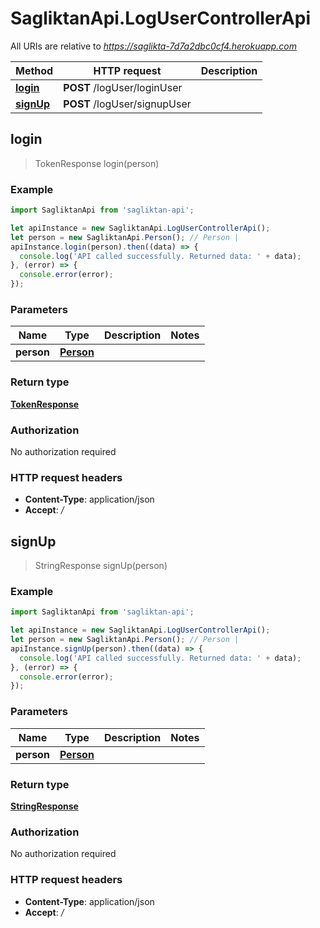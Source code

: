 # SagliktanApi.LogUserControllerApi

All URIs are relative to *https://saglikta-7d7a2dbc0cf4.herokuapp.com*

Method | HTTP request | Description
------------- | ------------- | -------------
[**login**](LogUserControllerApi.md#login) | **POST** /logUser/loginUser | 
[**signUp**](LogUserControllerApi.md#signUp) | **POST** /logUser/signupUser | 



## login

> TokenResponse login(person)



### Example

```javascript
import SagliktanApi from 'sagliktan-api';

let apiInstance = new SagliktanApi.LogUserControllerApi();
let person = new SagliktanApi.Person(); // Person | 
apiInstance.login(person).then((data) => {
  console.log('API called successfully. Returned data: ' + data);
}, (error) => {
  console.error(error);
});

```

### Parameters


Name | Type | Description  | Notes
------------- | ------------- | ------------- | -------------
 **person** | [**Person**](Person.md)|  | 

### Return type

[**TokenResponse**](TokenResponse.md)

### Authorization

No authorization required

### HTTP request headers

- **Content-Type**: application/json
- **Accept**: */*


## signUp

> StringResponse signUp(person)



### Example

```javascript
import SagliktanApi from 'sagliktan-api';

let apiInstance = new SagliktanApi.LogUserControllerApi();
let person = new SagliktanApi.Person(); // Person | 
apiInstance.signUp(person).then((data) => {
  console.log('API called successfully. Returned data: ' + data);
}, (error) => {
  console.error(error);
});

```

### Parameters


Name | Type | Description  | Notes
------------- | ------------- | ------------- | -------------
 **person** | [**Person**](Person.md)|  | 

### Return type

[**StringResponse**](StringResponse.md)

### Authorization

No authorization required

### HTTP request headers

- **Content-Type**: application/json
- **Accept**: */*

